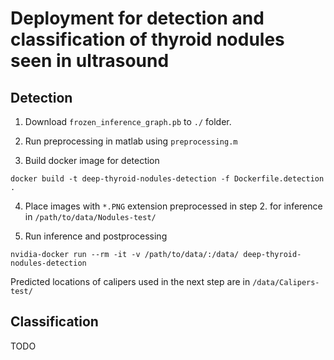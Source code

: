 # Deployment for detection and classification of thyroid nodules seen in ultrasound

## Detection

1. Download `frozen_inference_graph.pb` to `./` folder.

2. Run preprocessing in matlab using `preprocessing.m`

3. Build docker image for detection

```
docker build -t deep-thyroid-nodules-detection -f Dockerfile.detection .
```

4. Place images with `*.PNG` extension preprocessed in step 2. for inference in `/path/to/data/Nodules-test/`

5. Run inference and postprocessing

```
nvidia-docker run --rm -it -v /path/to/data/:/data/ deep-thyroid-nodules-detection
```

Predicted locations of calipers used in the next step are in `/data/Calipers-test/`

## Classification

TODO
